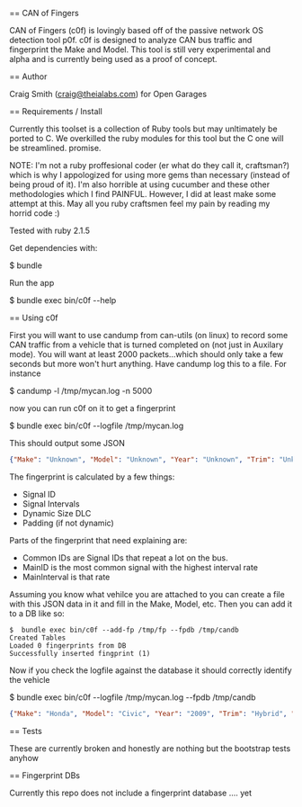 == CAN of Fingers

CAN of Fingers (c0f) is lovingly based off of the passive network OS detection tool p0f.
c0f is designed to analyze CAN bus traffic and fingerprint the Make and Model.  This
tool is still very experimental and alpha and is currently being used as a proof of concept.

== Author

Craig Smith (craig@theialabs.com) for Open Garages

== Requirements / Install

Currently this toolset is a collection of Ruby tools but may unltimately be ported to C.
We overkilled the ruby modules for this tool but the C one will be streamlined.  promise.

NOTE: I'm not a ruby proffesional coder (er what do they call it, craftsman?) which is why
I appologized for using more gems than necessary (instead of being proud of it).
I'm also horrible at using cucumber and these other methodologies which I find PAINFUL.
However, I did at least make some attempt at this.  May all you ruby craftsmen feel my pain
by reading my horrid code :)

Tested with ruby 2.1.5

Get dependencies with:

$ bundle 

Run the app

$ bundle exec bin/c0f --help

== Using c0f

First you will want to use candump from can-utils (on linux) to record some CAN traffic from
a vehicle that is turned completed on (not just in Auxilary mode).  You will want at least 2000
packets...which should only take a few seconds but more won't hurt anything.  Have candump
log this to a file.  For instance

$ candump -l /tmp/mycan.log -n 5000

now you can run c0f on it to get a fingerprint

$ bundle exec bin/c0f --logfile /tmp/mycan.log

This should output some JSON

```json
{"Make": "Unknown", "Model": "Unknown", "Year": "Unknown", "Trim": "Unknown", "Dynamic": "true", "Common": [ { "ID": "166" },{ "ID": "158" },{ "ID": "161" },{ "ID": "191" },{ "ID": "18E" },{ "ID": "133" },{ "ID": "136" },{ "ID": "13A" },{ "ID": "13F" },{ "ID": "164" },{ "ID": "17C" },{ "ID": "183" },{ "ID": "143" },{ "ID": "095" } ], "MainID": "143", "MainInterval": "0.009998683195847732"}
```
The fingerprint is calculated by a few things:

* Signal ID
* Signal Intervals
* Dynamic Size DLC
* Padding (if not dynamic)

Parts of the fingerprint that need explaining are:

* Common IDs are Signal IDs that repeat a lot on the bus.
* MainID is the most common signal with the highest interval rate
* MainInterval is that rate

Assuming you know what vehilce you are attached to you can create a file with this JSON
data in it and fill in the Make, Model, etc.  Then you can add it to a DB like so:

```
$  bundle exec bin/c0f --add-fp /tmp/fp --fpdb /tmp/candb
Created Tables
Loaded 0 fingerprints from DB
Successfully inserted fingprint (1) 
```

Now if you check the logfile against the database it should correctly identify the vehicle

$ bundle exec bin/c0f --logfile /tmp/mycan.log --fpdb /tmp/candb

```json
{"Make": "Honda", "Model": "Civic", "Year": "2009", "Trim": "Hybrid", "Dynamic": "true", "Common": [ { "ID": "166" },{ "ID": "158" },{ "ID": "161" },{ "ID": "191" },{ "ID": "18E" },{ "ID": "133" },{ "ID": "136" },{ "ID": "13A" },{ "ID": "13F" },{ "ID": "164" },{ "ID": "17C" },{ "ID": "183" },{ "ID": "143" },{ "ID": "095" } ], "MainID": "143", "MainInterval": "0.009998683195847732"}
```

== Tests

These are currently broken and honestly are nothing but the bootstrap tests anyhow

== Fingerprint DBs

Currently this repo does not include a fingerprint database .... yet
